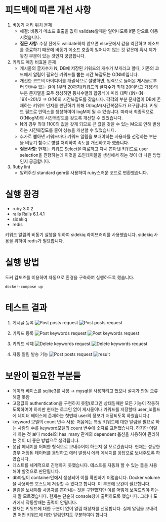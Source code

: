 # 피드백에 따른 개선 사항

1. 비동기 처리 위치 문제
   - 해결: 비동기 메소드 호출을 값이 validate할때만 일어나도록 if문 안으로 이동시켰습니다.
   - **질문 사항**: 수정 전에도 validate하지 않으면 else문에서 값을 리턴하고 메소드를 종료하기 때문에 비동기 메소드 호출이 일어나지 않는 것 같은데 혹시 제가 놓친 부분이 있는 것인지 궁금합니다.
2. 키워드 매칭 비효율 문제
   - 게시물의 글자수가 N, DB에 저장된 키워드의 개수가 M개라고 할때, 기존의 코드에서 알림이 필요한 키워드를 뽑는 시간 복잡도는 O(NM)입니다.
   - 개선한 코드의 아이디어를 개괄적으로 설명하면, 입력으로 들어온 게시물로부터 만들수 있는 길이 1부터 20까지(키워드의 글자수가 최대 20이라고 가정)의 부분 문자열을 모두 생성하면 등차수열의 합공식에 따라 대략 ((N+(N-19))+20)/2 => O(N)의 시간복잡도를 갖습니다. 각각의 부분 문자열이 DB에 존재하는 키워드 인지를 판단하기 위해 O(logM)시간복잡도가 요구됩니다. 키워드 필드로 인덱스를 생성하여야 logM이 될 수 있습니다. 따라서 최종적으로 O(NlogM)의 시간복잡도를 갖도록 개선할 수 있었습니다.
   - N의 경우 최대 1100의 값을 갖게 되므로 큰 값을 갖을 수 있는 M으로 인해 발생하는 시간복잡도를 줄여 성능을 개선할 수 있었습니다.
   - 추가로 뽑아낸 키워드마다 키워드 알림을 보내야하는 사용자를 선정하는 부분을 비동기 함수로 병렬 처리하여 속도를 개선하고자 했습니다.
   - **질문사항**: 현재는 키워드 Select을 따로하고 다시 뽑아낸 키워드로 user selection을 진행하는데 이것을 조인테이블을 생성해서 하는 것이 더 나은 방법인지 궁금합니다.
3. Ruby lint
   - 알려주신 standard gem을 사용하여 ruby스러운 코드로 변환했습니다.

# 실행 환경

- ruby 3.0.2
- rails Rails 6.1.4.1
- sidekiq
- redis

키워드 알림의 비동기 실행을 위하여 sidekiq 라이브러리를 사용했습니다. sidekiq 사용을 위하여 redis가 필요합니다.

# 실행 방법

도커 컴포즈를 이용하여 자동으로 환경을 구축하여 실행하도록 했습니다.

```
docker-compose up
```

# 테스트 결과

1. 게시글 등록
   ![Post posts request](./img/PostPosts.png)
   ![Post posts request](./img/PostPosts2.png)

2. 키워드 등록
   ![Post keywords request](./img/PostKeywords.png)
   ![Post keywords request](./img/PostKeyword2.png)

3. 키워드 삭제
   ![Delete keywords request](./img/DeleteKeywords.png)
   ![Delete keywords request](./img/DeleteKeywords2.png)

4. 자동 알림 발송 기능
   ![Post posts request](./img/PostPosts.png)
   ![result](./img/select.png)

# 보완이 필요한 부분들

- 데이터 베이스를 sqlite3를 사용 → mysql을 사용하려고 했으나 설치가 안됨 오류 해결 못함
- 고정값의 authentication을 구현하지 못함(로그인 상태일때만 모든 기능이 작동하도록하여야 하지만 현재는 로그인 없이 게시물이나 키워드를 저장할때 user_id필드에 데이터 베이스에 존재하는 첫번째 user의 정보가 저장되도록 하였습니다.)
- keyword 모델의 count 변수 사용: 처음에는 특정 키워드에 대한 알림을 필요로 하는 사람의 수를 keyword모델의 count 변수에 숫자로 표현했습니다. 하지만 이렇게 하는 것 보다 model의 has_many 관계의 dependent 옵션을 사용하여 관리하는 것이 더 좋은 방법으로 생각됩니다.
- 응답 메세지를 어떠한 형식으로 보내주어야 하는지 잘 모르겠습니다. 현재는 성공한 경우 저장된 데이터를 응답하고 에러 발생시 에러 메세지를 응답으로 보내주도록 하였습니다.
- 테스트를 체계적으로 진행하지 못했습니다. 테스트를 자동화 할 수 있는 툴을 사용해야 할것으로 판단됩니다.
- db파일이 container안에서 생성되어 이를 확인하기 어렵습니다. Docker volume을 사용하면 호스트에 저장할 수 있다고 합니다. 이 부분에 보완이 필요합니다.
- 알림을 보내야할 사용자를 뽑아내는 것을 구현했지만 이를 어떻게 보여드려야 하는지 잘 모르겠습니다. 현재는 단순히 console창에 출력하도록 했습니다. 그러나 도커에서 작동할때는 출력이 안됩니다.
- 현재는 키워드에 대한 구분이 없이 알림 대상자를 선정합니다. 실제 알림을 보내려면 어떤 키워드에 대한 알림인지도 구분하여야 합니다.
